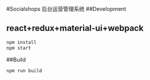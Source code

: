 #Socialshops 后台运营管理系统
##Development

react+redux+material-ui+webpack
-------------------------------

```sh
npm install
npm start
```

##Build

```sh
npm run build
```

